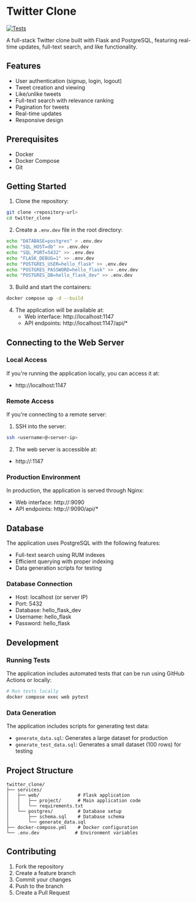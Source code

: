 # Twitter Clone

[![Tests](https://github.com/LukeF2/twitter_clone/actions/workflows/test.yml/badge.svg)](https://github.com/LukeF2/twitter_clone/actions/workflows/test.yml)

A full-stack Twitter clone built with Flask and PostgreSQL, featuring real-time updates, full-text search, and like functionality.

## Features

- User authentication (signup, login, logout)
- Tweet creation and viewing
- Like/unlike tweets
- Full-text search with relevance ranking
- Pagination for tweets
- Real-time updates
- Responsive design

## Prerequisites

- Docker
- Docker Compose
- Git

## Getting Started

1. Clone the repository:
```bash
git clone <repository-url>
cd twitter_clone
```

2. Create a `.env.dev` file in the root directory:
```bash
echo "DATABASE=postgres" > .env.dev
echo "SQL_HOST=db" >> .env.dev
echo "SQL_PORT=5432" >> .env.dev
echo "FLASK_DEBUG=1" >> .env.dev
echo "POSTGRES_USER=hello_flask" >> .env.dev
echo "POSTGRES_PASSWORD=hello_flask" >> .env.dev
echo "POSTGRES_DB=hello_flask_dev" >> .env.dev
```

3. Build and start the containers:
```bash
docker compose up -d --build
```

4. The application will be available at:
   - Web interface: http://localhost:1147
   - API endpoints: http://localhost:1147/api/*

## Connecting to the Web Server

### Local Access
If you're running the application locally, you can access it at:
- http://localhost:1147

### Remote Access
If you're connecting to a remote server:

1. SSH into the server:
```bash
ssh <username>@<server-ip>
```

2. The web server is accessible at:
- http://<server-ip>:1147

### Production Environment
In production, the application is served through Nginx:
- Web interface: http://<server-ip>:9090
- API endpoints: http://<server-ip>:9090/api/*

## Database

The application uses PostgreSQL with the following features:
- Full-text search using RUM indexes
- Efficient querying with proper indexing
- Data generation scripts for testing

### Database Connection
- Host: localhost (or server IP)
- Port: 5432
- Database: hello_flask_dev
- Username: hello_flask
- Password: hello_flask

## Development

### Running Tests
The application includes automated tests that can be run using GitHub Actions or locally:

```bash
# Run tests locally
docker compose exec web pytest
```

### Data Generation
The application includes scripts for generating test data:
- `generate_data.sql`: Generates a large dataset for production
- `generate_test_data.sql`: Generates a small dataset (100 rows) for testing

## Project Structure

```
twitter_clone/
├── services/
│   ├── web/              # Flask application
│   │   ├── project/      # Main application code
│   │   └── requirements.txt
│   └── postgres/         # Database setup
│       ├── schema.sql    # Database schema
│       └── generate_data.sql
├── docker-compose.yml    # Docker configuration
└── .env.dev             # Environment variables
```

## Contributing

1. Fork the repository
2. Create a feature branch
3. Commit your changes
4. Push to the branch
5. Create a Pull Request
